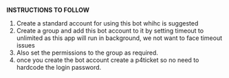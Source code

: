 **INSTRUCTIONS TO FOLLOW**
1. Create a standard account for using this bot whihc is suggested
2. Create a group and add this bot account to it by setting timeout to unlimited as this app will run in background, we not want to face timeout issues
3. Also set the permissions to the group as required.
4. once you create the bot account create a p4ticket so no need to hardcode the login password.
